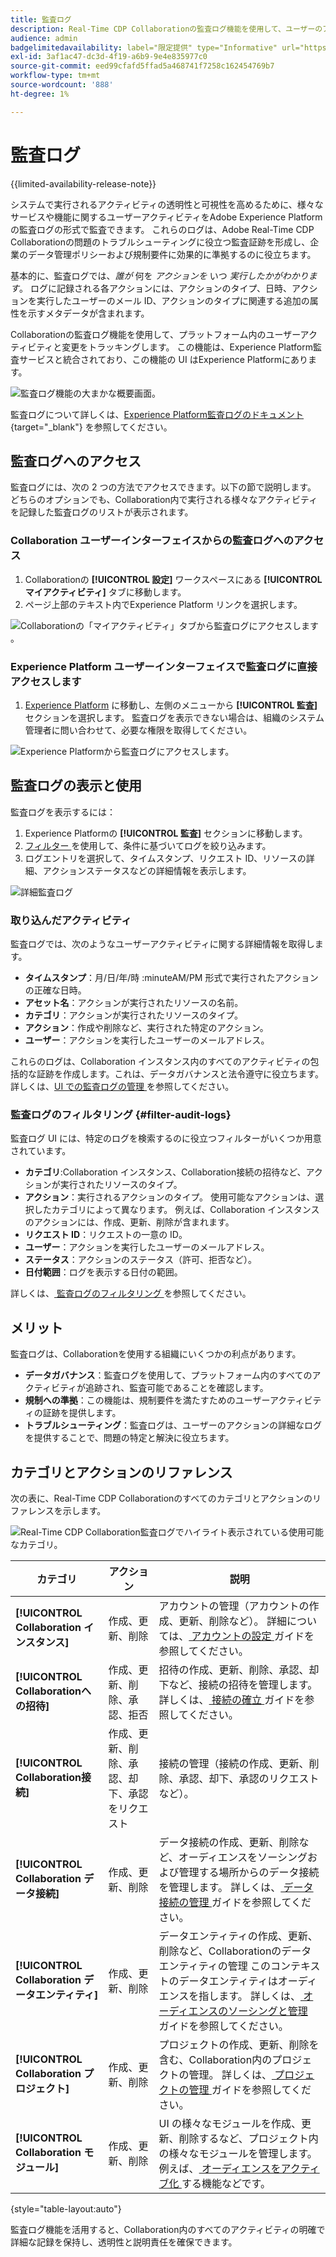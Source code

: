 ```yaml
---
title: 監査ログ
description: Real-Time CDP Collaborationの監査ログ機能を使用して、ユーザーのアクティビティと変更をトラッキングする方法について説明します。
audience: admin
badgelimitedavailability: label="限定提供" type="Informative" url="https://helpx.adobe.com/legal/product-descriptions/real-time-customer-data-platform-collaboration.html newtab=true"
exl-id: 3af1ac47-dc3d-4f19-a6b9-9e4e835977c0
source-git-commit: eed99cfafd5ffad5a468741f7258c162454769b7
workflow-type: tm+mt
source-wordcount: '888'
ht-degree: 1%

---
```


# 監査ログ

{{limited-availability-release-note}}

システムで実行されるアクティビティの透明性と可視性を高めるために、様々なサービスや機能に関するユーザーアクティビティをAdobe Experience Platformの監査ログの形式で監査できます。 これらのログは、Adobe Real-Time CDP Collaborationの問題のトラブルシューティングに役立つ監査証跡を形成し、企業のデータ管理ポリシーおよび規制要件に効果的に準拠するのに役立ちます。

基本的に、監査ログでは、*誰が* 何を *アクションを* いつ *実行したかがわかります*。 ログに記録される各アクションには、アクションのタイプ、日時、アクションを実行したユーザーのメール ID、アクションのタイプに関連する追加の属性を示すメタデータが含まれます。

Collaborationの監査ログ機能を使用して、プラットフォーム内のユーザーアクティビティと変更をトラッキングします。 この機能は、Experience Platform監査サービスと統合されており、この機能の UI はExperience Platformにあります。

![ 監査ログ機能の大まかな概要画面。](/help/assets/setup/audit-logs/audit-logs-overview.png)

監査ログについて詳しくは、[Experience Platform監査ログのドキュメント ](https://experienceleague.adobe.com/en/docs/experience-platform/landing/governance-privacy-security/audit-logs/overview){target="_blank"} を参照してください。

## 監査ログへのアクセス

監査ログには、次の 2 つの方法でアクセスできます。以下の節で説明します。 どちらのオプションでも、Collaboration内で実行される様々なアクティビティを記録した監査ログのリストが表示されます。

### Collaboration ユーザーインターフェイスからの監査ログへのアクセス

1. Collaborationの **[!UICONTROL 設定]** ワークスペースにある **[!UICONTROL マイアクティビティ]** タブに移動します。
2. ページ上部のテキスト内でExperience Platform リンクを選択します。

![Collaborationの「マイアクティビティ」タブから監査ログにアクセスします ](/help/assets/setup/audit-logs/access-from-collaboration-ui.png)。

### Experience Platform ユーザーインターフェイスで監査ログに直接アクセスします

1. [Experience Platform](https://platform.adobe.com/) に移動し、左側のメニューから **[!UICONTROL 監査]** セクションを選択します。 監査ログを表示できない場合は、組織のシステム管理者に問い合わせて、必要な権限を取得してください。

![Experience Platformから監査ログにアクセスします。](/help/assets/setup/audit-logs/access-from-experience-platform-ui.png)

## 監査ログの表示と使用

監査ログを表示するには：

1. Experience Platformの **[!UICONTROL 監査]** セクションに移動します。
2. [ フィルター ](#filter-audit-logs) を使用して、条件に基づいてログを絞り込みます。
3. ログエントリを選択して、タイムスタンプ、リクエスト ID、リソースの詳細、アクションステータスなどの詳細情報を表示します。

![ 詳細監査ログ ](/help/assets/setup/audit-logs/filters-and-detailed-view.png)

### 取り込んだアクティビティ

監査ログでは、次のようなユーザーアクティビティに関する詳細情報を取得します。

* **タイムスタンプ**：月/日/年/時 :minuteAM/PM 形式で実行されたアクションの正確な日時。
* **アセット名**：アクションが実行されたリソースの名前。
* **カテゴリ**：アクションが実行されたリソースのタイプ。
* **アクション**：作成や削除など、実行された特定のアクション。
* **ユーザー**：アクションを実行したユーザーのメールアドレス。

これらのログは、Collaboration インスタンス内のすべてのアクティビティの包括的な証跡を作成します。これは、データガバナンスと法令遵守に役立ちます。 詳しくは、[UI での監査ログの管理 ](https://experienceleague.adobe.com/en/docs/experience-platform/landing/governance-privacy-security/audit-logs/overview#managing-audit-logs-in-the-ui) を参照してください。

### 監査ログのフィルタリング {#filter-audit-logs}

監査ログ UI には、特定のログを検索するのに役立つフィルターがいくつか用意されています。

* **カテゴリ**:Collaboration インスタンス、Collaboration接続の招待など、アクションが実行されたリソースのタイプ。
* **アクション**：実行されるアクションのタイプ。 使用可能なアクションは、選択したカテゴリによって異なります。 例えば、Collaboration インスタンスのアクションには、作成、更新、削除が含まれます。
* **リクエスト ID**：リクエストの一意の ID。
* **ユーザー**：アクションを実行したユーザーのメールアドレス。
* **ステータス**：アクションのステータス（許可、拒否など）。
* **日付範囲**：ログを表示する日付の範囲。

詳しくは、[ 監査ログのフィルタリング ](https://experienceleague.adobe.com/en/docs/experience-platform/landing/governance-privacy-security/audit-logs/overview#filter-audit-logs) を参照してください。

## メリット

監査ログは、Collaborationを使用する組織にいくつかの利点があります。

* **データガバナンス**：監査ログを使用して、プラットフォーム内のすべてのアクティビティが追跡され、監査可能であることを確認します。
* **規制への準拠**：この機能は、規制要件を満たすためのユーザーアクティビティの証跡を提供します。
* **トラブルシューティング**：監査ログは、ユーザーのアクションの詳細なログを提供することで、問題の特定と解決に役立ちます。

## カテゴリとアクションのリファレンス

次の表に、Real-Time CDP Collaborationのすべてのカテゴリとアクションのリファレンスを示します。

![Real-Time CDP Collaboration監査ログでハイライト表示されている使用可能なカテゴリ。](/help/assets/setup/audit-logs/available-categories.png)

| カテゴリ | アクション | 説明 |
|-------------------------------|------------------------------------------|-------------|
| **[!UICONTROL Collaboration インスタンス]** | 作成、更新、削除 | アカウントの管理（アカウントの作成、更新、削除など）。 詳細については、[ アカウントの設定 ](/help/guide/setup/onboard-account.md) ガイドを参照してください。 |
| **[!UICONTROL Collaborationへの招待]** | 作成、更新、削除、承認、拒否 | 招待の作成、更新、削除、承認、却下など、接続の招待を管理します。 詳しくは、[ 接続の確立 ](/help/guide/connect/establishing-connections.md) ガイドを参照してください。 |
| **[!UICONTROL Collaboration接続]** | 作成、更新、削除、承認、却下、承認をリクエスト | 接続の管理（接続の作成、更新、削除、承認、却下、承認のリクエストなど）。 |
| **[!UICONTROL Collaboration データ接続]** | 作成、更新、削除 | データ接続の作成、更新、削除など、オーディエンスをソーシングおよび管理する場所からのデータ接続を管理します。 詳しくは、[ データ接続の管理 ](/help/guide/setup/manage-data-connection.md) ガイドを参照してください。 |
| **[!UICONTROL Collaboration データエンティティ]** | 作成、更新、削除 | データエンティティの作成、更新、削除など、Collaborationのデータエンティティの管理 このコンテキストのデータエンティティはオーディエンスを指します。 詳しくは、[ オーディエンスのソーシングと管理 ](/help/guide/setup/onboard-audiences.md) ガイドを参照してください。 |
| **[!UICONTROL Collaboration プロジェクト]** | 作成、更新、削除 | プロジェクトの作成、更新、削除を含む、Collaboration内のプロジェクトの管理。 詳しくは、[ プロジェクトの管理 ](/help/guide/collaborate/manage-projects.md) ガイドを参照してください。 |
| **[!UICONTROL Collaboration モジュール]** | 作成、更新、削除 | UI の様々なモジュールを作成、更新、削除するなど、プロジェクト内の様々なモジュールを管理します。 例えば、[ オーディエンスをアクティブ化 ](/help/guide/collaborate/activate.md) する機能などです。 |

{style="table-layout:auto"}

監査ログ機能を活用すると、Collaboration内のすべてのアクティビティの明確で詳細な記録を保持し、透明性と説明責任を確保できます。

